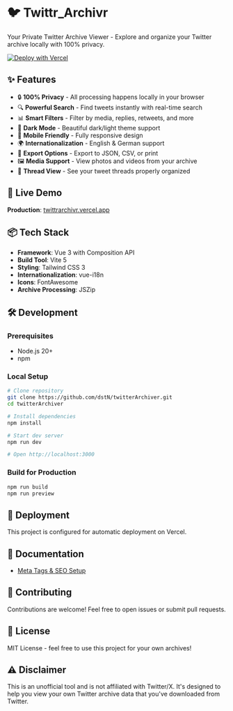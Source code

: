 # 🐦 Twittr_Archivr

Your Private Twitter Archive Viewer - Explore and organize your Twitter archive
locally with 100% privacy.

[![Deploy with Vercel](https://vercel.com/button)](https://vercel.com/new/clone?repository-url=https://github.com/dstN/twitterArchiver)

## ✨ Features

- 🔒 **100% Privacy** - All processing happens locally in your browser
- 🔍 **Powerful Search** - Find tweets instantly with real-time search
- 📊 **Smart Filters** - Filter by media, replies, retweets, and more
- 🎨 **Dark Mode** - Beautiful dark/light theme support
- 📱 **Mobile Friendly** - Fully responsive design
- 🌍 **Internationalization** - English & German support
- 💾 **Export Options** - Export to JSON, CSV, or print
- 🖼️ **Media Support** - View photos and videos from your archive
- 🧵 **Thread View** - See your tweet threads properly organized

## 🚀 Live Demo

**Production**: [twittrarchivr.vercel.app](https://twittrarchivr.vercel.app)

## 📦 Tech Stack

- **Framework**: Vue 3 with Composition API
- **Build Tool**: Vite 5
- **Styling**: Tailwind CSS 3
- **Internationalization**: vue-i18n
- **Icons**: FontAwesome
- **Archive Processing**: JSZip

## 🛠️ Development

### Prerequisites

- Node.js 20+
- npm

### Local Setup

```bash
# Clone repository
git clone https://github.com/dstN/twitterArchiver.git
cd twitterArchiver

# Install dependencies
npm install

# Start dev server
npm run dev

# Open http://localhost:3000
```

### Build for Production

```bash
npm run build
npm run preview
```

## 🚢 Deployment

This project is configured for automatic deployment on Vercel.

## 📖 Documentation

- [Meta Tags & SEO Setup](META_SETUP_GUIDE.md)

## 🤝 Contributing

Contributions are welcome! Feel free to open issues or submit pull requests.

## 📄 License

MIT License - feel free to use this project for your own archives!

## ⚠️ Disclaimer

This is an unofficial tool and is not affiliated with Twitter/X. It's designed
to help you view your own Twitter archive data that you've downloaded from
Twitter.
